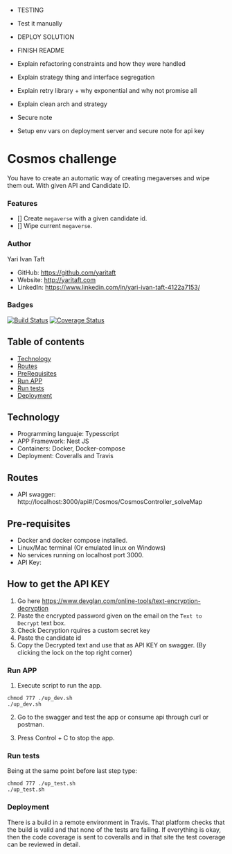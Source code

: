 - TESTING
- Test it manually
- DEPLOY SOLUTION

- FINISH README

- Explain refactoring constraints and how they were handled
- Explain strategy thing and interface segregation
- Explain retry library + why exponential and why not promise all
- Explain clean arch and strategy
- Secure note
- Setup env vars on deployment server and secure note for api key

# Cosmos challenge

You have to create an automatic way of creating megaverses and wipe them out. With given API and Candidate ID.

### Features

- [] Create `megaverse` with a given candidate id.
- [] Wipe current `megaverse`.

### Author

Yari Ivan Taft

- GitHub: https://github.com/yaritaft
- Website: http://yaritaft.com
- LinkedIn: https://www.linkedin.com/in/yari-ivan-taft-4122a7153/

### Badges

[![Build Status](https://travis-ci.org/yaritaft/microservices_flask_challenge_bkr.svg?branch=master&status=passed)](https://travis-ci.org/yaritaft/microservices_flask_challenge_bkr)
[![Coverage Status](https://coveralls.io/repos/github/yaritaft/microservices_flask_challenge_bkr/badge.svg?branch=master)](https://coveralls.io/github/yaritaft/microservices_flask_challenge_bkr?branch=master)

## Table of contents

- [Technology](#Technology)
- [Routes](#Routes)
- [PreRequisites](#Pre-requisites)
- [Run APP](#Run-APP)
- [Run tests](#Run-tests)
- [Deployment](#Deployment)

## Technology

- Programming languaje: Typesscript
- APP Framework: Nest JS
- Containers: Docker, Docker-compose
- Deployment: Coveralls and Travis

## Routes

- API swagger: http://localhost:3000/api#/Cosmos/CosmosController_solveMap

## Pre-requisites

- Docker and docker compose installed.
- Linux/Mac terminal (Or emulated linux on Windows)
- No services running on localhost port 3000.
- API Key:

## How to get the API KEY

1. Go here https://www.devglan.com/online-tools/text-encryption-decryption
2. Paste the encrypted password given on the email on the `Text to Decrypt` text box.
3. Check Decryption rquires a custom secret key
4. Paste the candidate id
5. Copy the Decrypted text and use that as API KEY on swagger. (By clicking the lock on the top right corner)

### Run APP

1. Execute script to run the app.

```
chmod 777 ./up_dev.sh
./up_dev.sh
```

2. Go to the swagger and test the app or consume api through curl or postman.

3. Press Control + C to stop the app.

### Run tests

Being at the same point before last step type:

```
chmod 777 ./up_test.sh
./up_test.sh
```

### Deployment

There is a build in a remote environment in Travis. That platform checks that
the build is valid and that none of the tests are failing. If everything is
okay, then the code coverage is sent to coveralls and in that site the test
coverage can be reviewed in detail.
